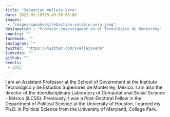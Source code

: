 ```yaml
---
title: "Sebastian Vallejo Vera"
date: 2022-02-10T15:49:58-06:00
images:
 - "images/speakers/sebastian-vallejo-vera.jpeg"
designation : "Profesor-investigador en el Tecnológico de Monterrey"
country: ""
facebook: ""
instagram: ""
twitter: "https://twitter.com/svallejovera"
linkedin: ""
github: ""
events:
 - 2022
---
```


I am an Assistant Professor at the School of Government at the Instituto Tecnológico y de Estudios Superiores de Monterrey, México. I am also the director of the interdisciplinary Laboratory of Computational Social Science - México (iLCSS). Previously, I was a Post-Doctoral Fellow in the Department of Political Science at the University of Houston. I earned my Ph.D. in Political Science from the University of Maryland, College Park.